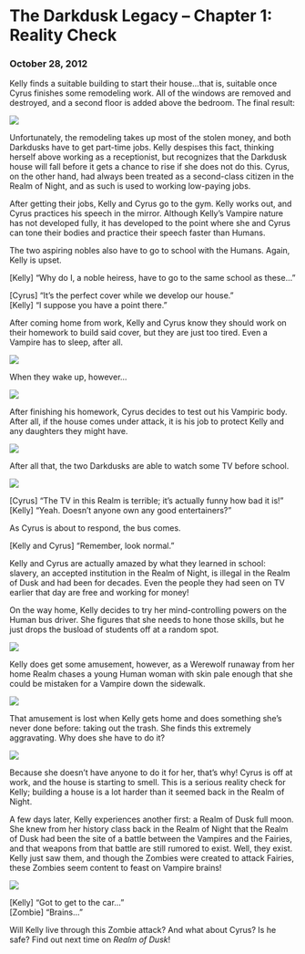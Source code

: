 # The Darkdusk Legacy – Chapter 1: Reality Check
### October 28, 2012

Kelly finds a suitable building to start their house…that is, suitable once Cyrus finishes some remodeling work.  All of the windows are removed and destroyed, and a second floor is added above the bedroom.  The final result:

<img src="/assets/images/gamepics/darkdusk/gen1/chapter1/The Darkdusk House.jpg">

Unfortunately, the remodeling takes up most of the stolen money, and both Darkdusks have to get part-time jobs.  Kelly despises this fact, thinking herself above working as a receptionist, but recognizes that the Darkdusk house will fall before it gets a chance to rise if she does not do this.  Cyrus, on the other hand, had always been treated as a second-class citizen in the Realm of Night, and as such is used to working low-paying jobs.

After getting their jobs, Kelly and Cyrus go to the gym.  Kelly works out, and Cyrus practices his speech in the mirror.  Although Kelly’s Vampire nature has not developed fully, it has developed to the point where she and Cyrus can tone their bodies and practice their speech faster than Humans.

The two aspiring nobles also have to go to school with the Humans.  Again, Kelly is upset.

[Kelly] “Why do I, a noble heiress, have to go to the same school as these…”

[Cyrus] “It’s the perfect cover while we develop our house.”  
[Kelly] “I suppose you have a point there.”

After coming home from work, Kelly and Cyrus know they should work on their homework to build said cover, but they are just too tired.  Even a Vampire has to sleep, after all.

<img src="/assets/images/gamepics/darkdusk/gen1/chapter1/Cyrus sleeping.png">

When they wake up, however…

<img src="/assets/images/gamepics/darkdusk/gen1/chapter1/Kelly and Cyrus doing HW.png">

After finishing his homework, Cyrus decides to test out his Vampiric body.  After all, if the house comes under attack, it is his job to protect Kelly and any daughters they might have.

<img src="/assets/images/gamepics/darkdusk/gen1/chapter1/Cyrus exercising.png">

After all that, the two Darkdusks are able to watch some TV before school.

<img src="/assets/images/gamepics/darkdusk/gen1/chapter1/Kelly and Cyrus watching Human TV.png">

[Cyrus] “The TV in this Realm is terrible; it’s actually funny how bad it is!”  
[Kelly] “Yeah.  Doesn’t anyone own any good entertainers?”

As Cyrus is about to respond, the bus comes.

[Kelly and Cyrus] “Remember, look normal.”

Kelly and Cyrus are actually amazed by what they learned in school: slavery, an accepted institution in the Realm of Night, is illegal in the Realm of Dusk and had been for decades.  Even the people they had seen on TV earlier that day are free and working for money!

On the way home, Kelly decides to try her mind-controlling powers on the Human bus driver.  She figures that she needs to hone those skills, but he just drops the busload of students off at a random spot.

<img src="/assets/images/gamepics/darkdusk/gen1/chapter1/This isn't home!.png">

Kelly does get some amusement, however, as a Werewolf runaway from her home Realm chases a young Human woman with skin pale enough that she could be mistaken for a Vampire down the sidewalk.

<img src="/assets/images/gamepics/darkdusk/gen1/chapter1/Werewolf chase.png">

That amusement is lost when Kelly gets home and does something she’s never done before: taking out the trash.  She finds this extremely aggravating.  Why does she have to do it?

<img src="/assets/images/gamepics/darkdusk/gen1/chapter1/Trash!.png">

Because she doesn’t have anyone to do it for her, that’s why!  Cyrus is off at work, and the house is starting to smell.  This is a serious reality check for Kelly; building a house is a lot harder than it seemed back in the Realm of Night.

A few days later, Kelly experiences another first: a Realm of Dusk full moon.  She knew from her history class back in the Realm of Night that the Realm of Dusk had been the site of a battle between the Vampires and the Fairies, and that weapons from that battle are still rumored to exist.  Well, they exist.  Kelly just saw them, and though the Zombies were created to attack Fairies, these Zombies seem content to feast on Vampire brains!

<img src="/assets/images/gamepics/darkdusk/gen1/chapter1/Zombies!.png">

[Kelly] “Got to get to the car…”  
[Zombie] “Brains…”

Will Kelly live through this Zombie attack?  And what about Cyrus?  Is he safe?  Find out next time on *Realm of Dusk*!
